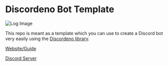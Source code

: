 # Discordeno Bot Template

![Log Image](https://i.imgur.com/09skKfz.png)

This repo is meant as a template which you can use to create a Discord bot very easily using the
[Discordeno library](https://github.com/discordeno/discordeno).

[Website/Guide](https://discordeno.js.org/)

[Discord Server](https://discord.com/invite/5vBgXk3UcZ)
